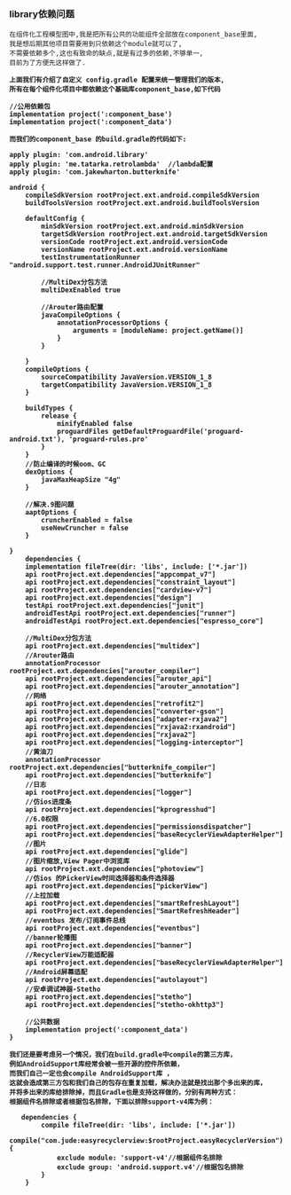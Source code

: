 ### library依赖问题
    在组件化工程模型图中,我是把所有公共的功能组件全部放在component_base里面,
    我是想后期其他项目需要用到只依赖这个module就可以了,
    不需要依赖多个,这也有致命的缺点,就是有过多的依赖,不够单一,
    目前为了方便先这样做了.
    
<b />

    上面我们有介绍了自定义 config.gradle 配置来统一管理我们的版本, 
    所有在每个组件化项目中都依赖这个基础库component_base,如下代码
    
<b />

    //公用依赖包
    implementation project(':component_base')
    implementation project(':component_data')
<b />

    而我们的component_base 的build.gradle的代码如下:
    
<b />

    apply plugin: 'com.android.library'
    apply plugin: 'me.tatarka.retrolambda'  //lambda配置
    apply plugin: 'com.jakewharton.butterknife'

    android {
        compileSdkVersion rootProject.ext.android.compileSdkVersion
        buildToolsVersion rootProject.ext.android.buildToolsVersion

        defaultConfig {
            minSdkVersion rootProject.ext.android.minSdkVersion
            targetSdkVersion rootProject.ext.android.targetSdkVersion
            versionCode rootProject.ext.android.versionCode
            versionName rootProject.ext.android.versionName
            testInstrumentationRunner "android.support.test.runner.AndroidJUnitRunner"

            //MultiDex分包方法
            multiDexEnabled true

            //Arouter路由配置
            javaCompileOptions {
                annotationProcessorOptions {
                    arguments = [moduleName: project.getName()]
                }
            }

        }
        compileOptions {
            sourceCompatibility JavaVersion.VERSION_1_8
            targetCompatibility JavaVersion.VERSION_1_8
        }

        buildTypes {
            release {
                minifyEnabled false
                proguardFiles getDefaultProguardFile('proguard-android.txt'), 'proguard-rules.pro'
            }
        }
        //防止编译的时候oom、GC
        dexOptions {
            javaMaxHeapSize "4g"
        }

        //解决.9图问题
        aaptOptions {
            cruncherEnabled = false
            useNewCruncher = false
        }

    }
        dependencies {
        implementation fileTree(dir: 'libs', include: ['*.jar'])
        api rootProject.ext.dependencies["appcompat_v7"]
        api rootProject.ext.dependencies["constraint_layout"]
        api rootProject.ext.dependencies["cardview-v7"]
        api rootProject.ext.dependencies["design"]
        testApi rootProject.ext.dependencies["junit"]
        androidTestApi rootProject.ext.dependencies["runner"]
        androidTestApi rootProject.ext.dependencies["espresso_core"]

        //MultiDex分包方法
        api rootProject.ext.dependencies["multidex"]
        //Arouter路由
        annotationProcessor rootProject.ext.dependencies["arouter_compiler"]
        api rootProject.ext.dependencies["arouter_api"]
        api rootProject.ext.dependencies["arouter_annotation"]
        //网络
        api rootProject.ext.dependencies["retrofit2"]
        api rootProject.ext.dependencies["converter-gson"]
        api rootProject.ext.dependencies["adapter-rxjava2"]
        api rootProject.ext.dependencies["rxjava2:rxandroid"]
        api rootProject.ext.dependencies["rxjava2"]
        api rootProject.ext.dependencies["logging-interceptor"]
        //黄油刀
        annotationProcessor rootProject.ext.dependencies["butterknife_compiler"]
        api rootProject.ext.dependencies["butterknife"]
        //日志
        api rootProject.ext.dependencies["logger"]
        //仿ios进度条
        api rootProject.ext.dependencies["kprogresshud"]
        //6.0权限
        api rootProject.ext.dependencies["permissionsdispatcher"]
        api rootProject.ext.dependencies["baseRecyclerViewAdapterHelper"]
        //图片
        api rootProject.ext.dependencies["glide"]
        //图片缩放,View Pager中浏览库
        api rootProject.ext.dependencies["photoview"]
        //仿ios 的PickerView时间选择器和条件选择器
        api rootProject.ext.dependencies["pickerView"]
        //上拉加载
        api rootProject.ext.dependencies["smartRefreshLayout"]
        api rootProject.ext.dependencies["SmartRefreshHeader"]
        //eventbus 发布/订阅事件总线
        api rootProject.ext.dependencies["eventbus"]
        //banner轮播图
        api rootProject.ext.dependencies["banner"]
        //RecyclerView万能适配器
        api rootProject.ext.dependencies["baseRecyclerViewAdapterHelper"]
        //Android屏幕适配
        api rootProject.ext.dependencies["autolayout"]
        //安卓调试神器-Stetho
        api rootProject.ext.dependencies["stetho"]
        api rootProject.ext.dependencies["stetho-okhttp3"]

        //公共数据
        implementation project(':component_data')
    }
    
<b />

    我们还是要考虑另一个情况，我们在build.gradle中compile的第三方库，
    例如AndroidSupport库经常会被一些开源的控件所依赖，
    而我们自己一定也会compile AndroidSupport库 ，
    这就会造成第三方包和我们自己的包存在重复加载，解决办法就是找出那个多出来的库，
    并将多出来的库给排除掉，而且Gradle也是支持这样做的，分别有两种方式：
    根据组件名排除或者根据包名排除，下面以排除support-v4库为例：
<b />

       dependencies {
            compile fileTree(dir: 'libs', include: ['*.jar'])
            compile("com.jude:easyrecyclerview:$rootProject.easyRecyclerVersion") {
                exclude module: 'support-v4'//根据组件名排除
                exclude group: 'android.support.v4'//根据包名排除
            }
        }
